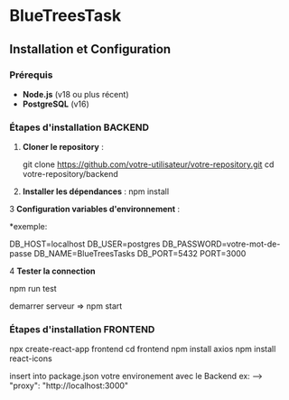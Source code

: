 # BlueTreesTask
## Installation et Configuration

### Prérequis
- **Node.js** (v18 ou plus récent)
- **PostgreSQL** (v16)

### Étapes d'installation BACKEND

1. **Cloner le repository** :

   git clone https://github.com/votre-utilisateur/votre-repository.git
   cd votre-repository/backend

2.	**Installer les dépendances** :
   npm install

3 **Configuration variables d'environnement** :

*exemple: 

DB_HOST=localhost
DB_USER=postgres
DB_PASSWORD=votre-mot-de-passe
DB_NAME=BlueTreesTasks
DB_PORT=5432
PORT=3000

4 **Tester la connection**

npm run test

demarrer serveur => npm start

### Étapes d'installation FRONTEND


npx create-react-app frontend
cd frontend
npm install axios
npm install react-icons

insert into package.json votre environement avec le Backend
ex:
--> "proxy": "http://localhost:3000"